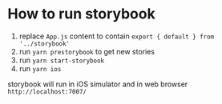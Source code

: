  
 # How to run storybook

 1. replace `App.js` content to contain `export { default } from '../storybook'`
 2. run `yarn prestorybook` to get new stories
 3. run `yarn start-storybook`
 4. run `yarn ios`

 storybook will run in iOS simulator and in web browser `http://localhost:7007/`
